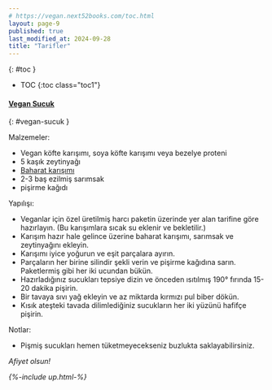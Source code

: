 ```yaml
---
# https://vegan.next52books.com/toc.html
layout: page-9
published: true
last_modified_at: 2024-09-28
title: "Tarifler"
---
```


{: #toc }

- TOC
  {:toc class="toc1"}

#### [Vegan Sucuk](#vegan-sucuk)

{: #vegan-sucuk }

Malzemeler:

- Vegan köfte karışımı, soya köfte karışımı veya bezelye proteni
- 5 kaşık zeytinyağı
- [Baharat karışımı](/baharat-karisimi)
- 2-3 baş ezilmiş sarımsak
- pişirme kağıdı

Yapılışı:

- Veganlar için özel üretilmiş harcı paketin üzerinde yer alan tarifine göre hazırlayın. (Bu karışımlara sıcak su eklenir ve bekletilir.)
- Karışım hazır hale gelince üzerine baharat karışımı, sarımsak ve zeytinyağını ekleyin.
- Karışımı iyice yoğurun ve eşit parçalara ayırın.
- Parçaların her birine silindir şekli verin ve pişirme kağıdına sarın. Paketlermiş gibi her iki ucundan bükün.
- Hazırladığınız sucukları tepsiye dizin ve önceden ısıtılmış 190° fırında 15-20 dakika pişirin.
- Bir tavaya sıvı yağ ekleyin ve az miktarda kırmızı pul biber dökün.
- Kısık ateşteki tavada dilimlediğiniz sucukların her iki yüzünü hafifçe pişirin.

Notlar:

- Pişmiş sucukları hemen tüketmeyecekseniz buzlukta saklayabilirsiniz.

<i>Afiyet olsun!</i>

<i>{%-include up.html-%}</i>
